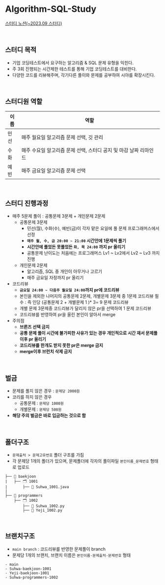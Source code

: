# Algorithm-SQL-Study
[스터디 노션(~2023.09 스터디)](https://www.notion.so/s-2383d0b5a3e54964a069539d3ffccd83?pvs=21)

<br>

## 스터디 목적

- 기업 코딩테스트에서 요구하는 알고리즘 & SQL 문제 유형을 익힌다.
- 주 3회 진행되는 시간제한 테스트를 통해 기업 코딩테스트를 대비한다.
- 다양한 코드를 리뷰해주며, 각기다른 풀이와 문제를 공부하여 시야를 확장시킨다.


<br>

## 스터디원 역할

|이름|역할|
|------|---|
|민선|매주 월요일 알고리즘 문제 선택, 깃 관리|
|수화|매주 수요일 알고리즘 문제 선택, 스터디 공지 및 마감 날짜 리마인드|
|예빈|매주 금요일 알고리즘 문제 선택|




<br>

## 스터디 진행과정

- 매주 5문제 풀이 : 공통문제 3문제 + 개인문제 2문제
    - 공통문제 3문제
        - 민선(월), 수화(수), 예빈(금)이 각자 맡은 요일에 풀 문제 프로그래머스에서 선정
        - **`매주 월, 수, 금 20:00 ~ 21:00` 시간안에 1문제씩 풀기**
        - **시간안에 풀었든 못풀었든 `화, 목 24:00` 까지 pr 올리기**
        - 공통문제 난이도는 처음에는 프로그래머스 Lv1 ~ Lv2에서 Lv2 ~ Lv3 까지 진행
    - 개인문제 2문제
        - 알고리즘, SQL 중 개인이 아무거나 고르기
        - 매주 금요일 자정까지 pr 올리기
- 코드리뷰
    - **`금요일 24:00 ~ 다음주 월요일 24:00`까지 pr에 코드리뷰**
    - 본인을 제외한 나머지의 공통문제 2문제, 개별문제 3문제 중 1문제 코드리뷰 필수 : 즉 인당 (공통문제 2 + 개별문제 1 )* 3= 9 문제 코드리뷰
    - 개별 문제 3문제중 코드리뷰가 달리지 않은 pr을 선택하여 1 문제 코드리뷰
    - 코드리뷰를 반영하여 pr을 올린 본인이 알아서 merge
- 주의점
    - **브론즈 선택 금지**
    - **공통 문제 풀이 시간에 불가피한 사유가 있는 경우 개인적으로 시간 재서 문제풀이후 pr 올리기**
    - **코드리뷰를 한개도 받지 못한 pr은 merge 금지**
    - **merge이후 브런치 삭제 금지**


<br>

## 벌금

- 문제를 풀지 않은 경우 : `문제당 2000원`
- 코리를 하지 않은 경우
    - 공통문제 : `문제당 1000원`
    - 개별문제 : `문제당 500원`
- **해당 주의 벌금은 바로 입금하는 것으로 함**


<br>

## 폴더구조

- `문제출처 > 문제고유번호` 폴더 구조를 가짐
- 각 문제당 1개의 폴더가 있으며, 문제폴더에 각자의 풀이파일 `본인이름_문제번호` 형태로 업로드

```
├── 📂 baekjoon
|	├── 🗂️ 1001
|		├── 📕 Suhwa_1001.java
|
├── 📂 programmers
	├── 🗂️ 1002
		├── 📕 Suhwa_1002.py
		├── 📕 Yeji_1002.py
```

<br>

## 브랜치구조

- `main branch` : 코드리뷰를 반영한 문제풀이 branch
- 문제당 1개의 브랜치, 브랜치 이름은 `본인이름-문제출처-문제번호` 형태

```
- main
- Suhwa-baekjoon-1001
- Yeji-baekjoon-1001
- Suhwa-programmers-1002

```
